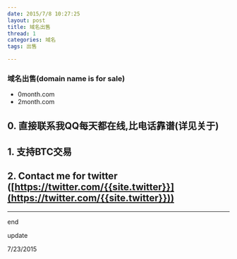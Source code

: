 ```yaml
---
date: 2015/7/8 10:27:25 
layout: post
title: 域名出售
thread: 1
categories: 域名
tags: 出售

---
```


### 域名出售(domain name is for sale)

* 0month.com
* 2month.com

## 0. 直接联系我QQ每天都在线,比电话靠谱(详见关于)
## 1. 支持BTC交易
## 2. Contact me for twitter ([https://twitter.com/{{site.twitter}}](https://twitter.com/{{site.twitter}}))



-----------------------------

end

update

7/23/2015